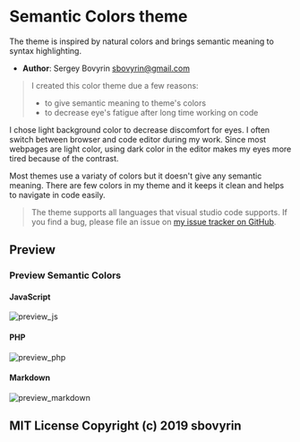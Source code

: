 # Semantic Colors theme

The theme is inspired by natural colors and brings semantic meaning to syntax highlighting.

- **Author**: Sergey Bovyrin <sbovyrin@gmail.com>

> I created this color theme due a few reasons:
> - to give semantic meaning to theme's colors
> - to decrease eye's fatigue after long time working on code

I chose light background color to decrease discomfort for eyes. I often switch between browser and code editor during my work. Since most webpages are light color, using dark color in the editor makes my eyes more tired because of the contrast.

Most themes use a variaty of colors but it doesn't give any semantic meaning.
There are few colors in my theme and it keeps it clean and helps to navigate in code easily.

> The theme supports all languages that visual studio code supports.
> If you find a bug, please file an issue on [my issue tracker on GitHub](https://github.com/sbovyrin/semantic-colors-theme/issues).

## Preview

### Preview Semantic Colors

#### JavaScript
![preview_js](https://raw.githubusercontent.com/sbovyrin/semantic-colors-theme/master/assets/previews/js.png)

#### PHP
![preview_php](https://raw.githubusercontent.com/sbovyrin/semantic-colors-theme/master/assets/previews/php.png)

#### Markdown
![preview_markdown](https://raw.githubusercontent.com/sbovyrin/semantic-colors-theme/master/assets/previews/md.png)


## MIT License Copyright (c) 2019 sbovyrin